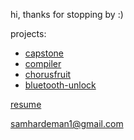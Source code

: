 hi, thanks for stopping by :)

projects:
- [capstone](https://github.com/samhardeman/foodcameras-capstone)
- [compiler](https://github.com/samhardeman/compiler-with-go)
- [chorusfruit](https://github.com/samhardeman/chorusfruit)
- [bluetooth-unlock](https://github.com/samhardeman/bluetooth-unlock)

[resume](https://raw.githubusercontent.com/samhardeman/samhardeman.github.io/main/SamHardemanResume.pdf)

[samhardeman1@gmail.com](mailto:samhardeman1@gmail.com)
